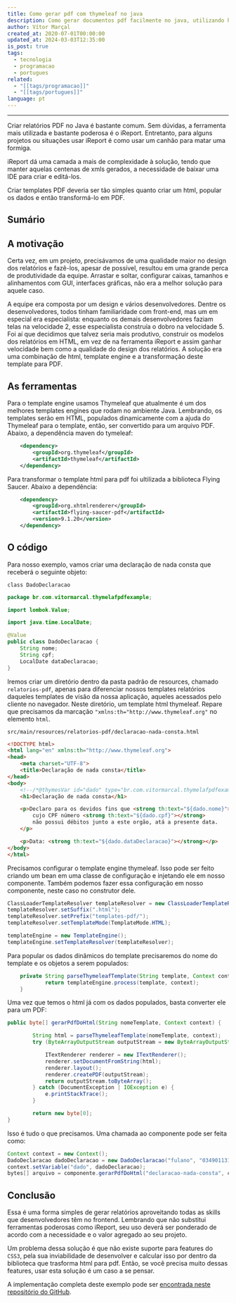 ```yaml
---
title: Como gerar pdf com thymeleaf no java
description: Como gerar documentos pdf facilmente no java, utilizando html, thymeleaf e Flying Saucer. Essa é um solução sem iReport.
author: Vítor Marçal
created_at: 2020-07-01T00:00:00
updated_at: 2024-03-03T12:35:00
is_post: true
tags:
  - tecnologia
  - programacao
  - portugues
related:
  - "[[tags/programacao]]"
  - "[[tags/portugues]]"
language: pt
---
```

------

Criar relatórios PDF no Java é bastante comum. Sem dúvidas, a ferramenta mais utilizada e bastante poderosa é o iReport. Entretanto, para alguns projetos ou situações usar iReport é como usar um canhão para matar uma formiga.

iReport dá uma camada a mais de complexidade à solução, tendo que manter aquelas centenas de xmls gerados, a necessidade de baixar uma IDE para criar e editá-los.

Criar templates PDF deveria ser tão simples quanto criar um html, popular os dados e então transformá-lo em PDF.

## Sumário

## A motivação


Certa vez, em um projeto, precisávamos de uma qualidade maior no design dos relatórios e fazê-los, apesar de possível, resultou em uma grande perca de produtividade da equipe. Arrastar e soltar, configurar caixas, tamanhos e alinhamentos com GUI, interfaces gráficas, não era a melhor solução para aquele caso.

A equipe era composta por um design e vários desenvolvedores. Dentre os desenvolvedores, todos tinham familiaridade com front-end, mas um em especial era especialista: enquanto os demais desenvolvedores faziam telas na velocidade 2, esse especialista construía o dobro na velocidade 5. Foi aí que decidimos que talvez seria mais produtivo, construir os modelos dos relatórios em HTML, em vez de na ferramenta iReport e assim ganhar velocidade bem como a qualidade do design dos relatórios. A solução era uma combinação de html, template engine e a transformação deste template para PDF.

## As ferramentas


Para o template engine usamos Thymeleaf que atualmente é um dos melhores templates engines que rodam no ambiente Java. Lembrando, os templates serão em HTML, populados dinamicamente com a ajuda do Thymeleaf para o template, então, ser convertido para um arquivo PDF. Abaixo, a dependência maven do tymeleaf:

```xml
    <dependency>
        <groupId>org.thymeleaf</groupId>
        <artifactId>thymeleaf</artifactId>
    </dependency>

```


Para transformar o template html para pdf foi ultilizada a biblioteca Flying Saucer. Abaixo a dependência:

```xml
    <dependency>
        <groupId>org.xhtmlrenderer</groupId>
        <artifactId>flying-saucer-pdf</artifactId>
        <version>9.1.20</version>
    </dependency>

```


## O código

Para nosso exemplo, vamos criar uma declaração de nada consta que receberá o seguinte objeto:

`class DadoDeclaracao`

```java
package br.com.vitormarcal.thymelafpdfexample;

import lombok.Value;

import java.time.LocalDate;

@Value
public class DadoDeclaracao {
    String nome;
    String cpf;
    LocalDate dataDeclaracao;
}

```


Iremos criar um diretório dentro da pasta padrão de resources, chamado `relatorios-pdf`, apenas para diferenciar nossos templates relatórios daqueles templates de visão da nossa aplicação, aqueles acessados pelo cliente no navegador. Neste diretório, um template html thymeleaf. Repare que precisamos da marcação `"xmlns:th="http://www.thymeleaf.org"` no elemento `html`.

`src/main/resources/relatorios-pdf/declaracao-nada-consta.html`

```html
<!DOCTYPE html>
<html lang="en" xmlns:th="http://www.thymeleaf.org">
<head>
    <meta charset="UTF-8">
    <title>Declaração de nada consta</title>
</head>
<body>
    <!--/*@thymesVar id="dado" type="br.com.vitormarcal.thymelafpdfexample.DadoDeclaracao"*/-->
    <h1>Declaração de nada consta</h1>

    <p>Declaro para os devidos fins que <strong th:text="${dado.nome}"></strong>
        cujo CPF número <strong th:text="${dado.cpf}"></strong>
        não possui débitos junto a este orgão, atá a presente data.
    </p>

    <p>Data: <strong th:text="${dado.dataDeclaracao}"></strong></p>
</body>
</html>

```


Precisamos configurar o template engine thymeleaf. Isso pode ser feito criando um bean em uma classe de configuração e injetando ele em nosso componente. Também podemos fazer essa configuração em nosso componente, neste caso no construtor dele.

```java
ClassLoaderTemplateResolver templateResolver = new ClassLoaderTemplateResolver();
templateResolver.setSuffix(".html");
templateResolver.setPrefix("templates-pdf/");
templateResolver.setTemplateMode(TemplateMode.HTML);

templateEngine = new TemplateEngine();
templateEngine.setTemplateResolver(templateResolver);

```


Para popular os dados dinâmicos do template precisaremos do nome do template e os objetos a serem populados:

```java
    private String parseThymeleafTemplate(String template, Context context) {
            return templateEngine.process(template, context);
    }

```


Uma vez que temos o html já com os dados populados, basta converter ele para um PDF:

```java
public byte[] gerarPdfDoHtml(String nomeTemplate, Context context) {

        String html = parseThymeleafTemplate(nomeTemplate, context);
        try (ByteArrayOutputStream outputStream = new ByteArrayOutputStream()) {

            ITextRenderer renderer = new ITextRenderer();
            renderer.setDocumentFromString(html);
            renderer.layout();
            renderer.createPDF(outputStream);
            return outputStream.toByteArray();
        } catch (DocumentException | IOException e) {
            e.printStackTrace();
        }

        return new byte[0];
}

```


Isso é tudo o que precisamos. Uma chamada ao componente pode ser feita como:

```java
Context context = new Context();
DadoDeclaracao dadoDeclaracao = new DadoDeclaracao("fulano", "03490113101", LocalDate.now());
context.setVariable("dado", dadoDeclaracao);
bytes[] arquivo = componente.gerarPdfDoHtml("declaracao-nada-consta", contexto);

```


## Conclusão

Essa é uma forma simples de gerar relatórios aproveitando todas as skills que desenvolvedores têm no frontend. Lembrando que não substitui ferramentas poderosas como iReport, seu uso deverá ser ponderado de acordo com a necessidade e o valor agregado ao seu projeto.

Um problema dessa solução é que não existe suporte para features do `CSS3`, pela sua inviabilidade de desenvolver e calcular isso por dentro da biblioteca que trasforma html para pdf. Então, se você precisa muito dessas features, usar esta solução é um caso a se pensar.

A implementação completa deste exemplo pode ser [encontrada neste repositório do GitHub](https://github.com/vitormarcal/thymelaf-pdf-example "Código completo do artigo").
